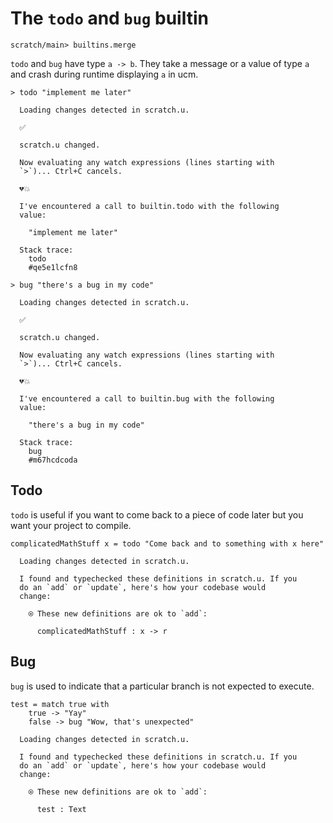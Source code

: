 # The `todo` and `bug` builtin

``` ucm :hide
scratch/main> builtins.merge
```

`todo` and `bug` have type `a -> b`. They take a message or a value of type `a` and crash during runtime displaying `a` in ucm.

``` unison :error
> todo "implement me later"
```

``` ucm :added-by-ucm
  Loading changes detected in scratch.u.

  ✅

  scratch.u changed.

  Now evaluating any watch expressions (lines starting with
  `>`)... Ctrl+C cancels.

  💔💥

  I've encountered a call to builtin.todo with the following
  value:

    "implement me later"

  Stack trace:
    todo
    #qe5e1lcfn8
```

``` unison :error
> bug "there's a bug in my code"
```

``` ucm :added-by-ucm
  Loading changes detected in scratch.u.

  ✅

  scratch.u changed.

  Now evaluating any watch expressions (lines starting with
  `>`)... Ctrl+C cancels.

  💔💥

  I've encountered a call to builtin.bug with the following
  value:

    "there's a bug in my code"

  Stack trace:
    bug
    #m67hcdcoda
```

## Todo

`todo` is useful if you want to come back to a piece of code later but you want your project to compile.

``` unison
complicatedMathStuff x = todo "Come back and to something with x here"
```

``` ucm :added-by-ucm
  Loading changes detected in scratch.u.

  I found and typechecked these definitions in scratch.u. If you
  do an `add` or `update`, here's how your codebase would
  change:

    ⍟ These new definitions are ok to `add`:
    
      complicatedMathStuff : x -> r
```

## Bug

`bug` is used to indicate that a particular branch is not expected to execute.

``` unison
test = match true with
    true -> "Yay"
    false -> bug "Wow, that's unexpected"
```

``` ucm :added-by-ucm
  Loading changes detected in scratch.u.

  I found and typechecked these definitions in scratch.u. If you
  do an `add` or `update`, here's how your codebase would
  change:

    ⍟ These new definitions are ok to `add`:
    
      test : Text
```
